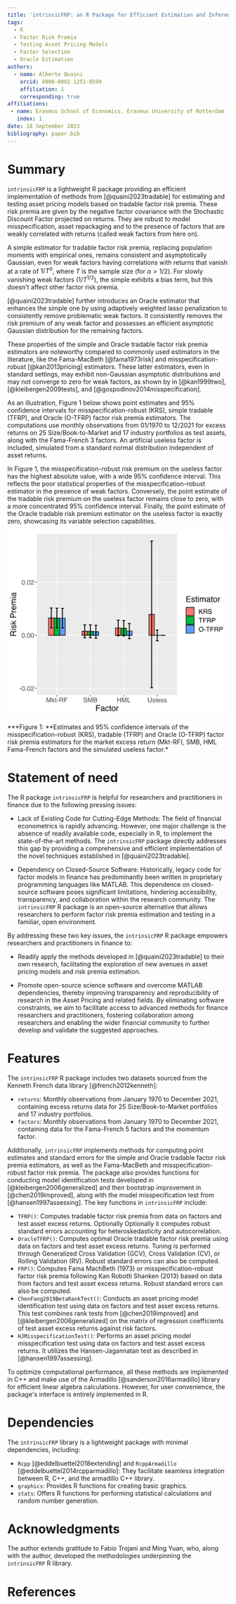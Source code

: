 ```yaml
---
title: 'intrinsicFRP: an R Package for Efficient Estimation and Inference of Asset Pricing Models'
tags:
  - R
  - Factor Risk Premia
  - Testing Asset Pricing Models
  - Factor Selection
  - Oracle Estimation
authors:
  - name: Alberto Quaini
    orcid: 0000-0002-1251-0599
    affiliation: 1
    corresponding: true
affiliations:
 - name: Erasmus School of Economics, Erasmus University of Rotterdam
   index: 1
date: 18 September 2023
bibliography: paper.bib
---
```


# Summary

`intrinsicFRP` is a lightweight R package providing an efficient implementation of methods from [@quaini2023tradable] for estimating and testing asset pricing models based on tradable factor risk premia. These risk premia are given by the negative factor covariance with the Stochastic Discount Factor projected on returns. They are robust to model misspecification, asset repackaging and to the presence of factors that are weakly correlated with returns (called weak factors from here on).

A simple estimator for tradable factor risk premia, replacing population moments with empirical ones, remains consistent and asymptotically Gaussian, even for weak factors having correlations with returns that vanish at a rate of $1/T^\alpha$, where $T$ is the sample size (for $\alpha>1/2$). For slowly vanishing weak factors ($1/T^{1/2}$), the simple exhibits a bias term, but this doesn't affect other factor risk premia.

[@quaini2023tradable] further introduces an Oracle estimator that enhances the simple one by using adaptively weighted lasso penalization to consistently remove problematic weak factors. It consistently removes the risk premium of any weak factor and possesses an efficient asymptotic Gaussian distribution for the remaining factors.

These properties of the simple and Oracle tradable factor risk premia estimators are noteworthy compared to commonly used estimators in the literature, like the Fama-MacBeth [@fama1973risk] and misspecification-robust [@kan2013pricing] estimators. These latter estimators, even in standard settings, may exhibit non-Gaussian asymptotic distributions and may not converge to zero for weak factors, as shown by in [@kan1999two], [@kleibergen2009tests], and [@gospodinov2014misspecification].

As an illustration, Figure 1 below shows point estimates and 95% confidence intervals for misspecification-robust (KRS), simple tradable (TFRP), and Oracle (O-TFRP) factor risk premia estimators. The computations use monthly observations from 01/1970 to 12/2021 for excess returns on 25 Size/Book-to-Market and 17 industry portfolios as test assets, along with the Fama-French 3 factors. An artificial useless factor is included, simulated from a standard normal distribution independent of asset returns.

In Figure 1, the misspecification-robust risk premium on the useless factor has the highest absolute value, with a wide 95% confidence interval. This reflects the poor statistical properties of the misspecification-robust estimator in the presence of weak factors. Conversely, the point estimate of the tradable risk premium on the useless factor remains close to zero, with a more concentrated 95% confidence interval. Finally, the point estimate of the Oracle tradable risk premium estimator on the useless factor is exactly zero, showcasing its variable selection capabilities.

<p float="left">
<img src="../inst/examples/risk_premia.png" width="600" />
</p>
***Figure 1: **Estimates and 95% confidence intervals of the misspecification-robust (KRS), tradable (TFRP) and Oracle (O-TFRP) factor risk premia estimators for the market excess return (Mkt-RF), SMB, HML Fama-French factors and the simulated useless factor.*

# Statement of need

The R package `intrinsicFRP` is helpful for researchers and practitioners in finance due to the following pressing issues:

- Lack of Existing Code for Cutting-Edge Methods: The field of financial econometrics is rapidly advancing. However, one major challenge is the absence of readily available code, especially in R, to implement the state-of-the-art methods. The `intrinsicFRP` package directly addresses this gap by providing a comprehensive and efficient implementation of the novel techniques established in [@quaini2023tradable].

- Dependency on Closed-Source Software: Historically, legacy code for factor models in finance has predominantly been written in proprietary programming languages like MATLAB. This dependence on closed-source software poses significant limitations, hindering accessibility, transparency, and collaboration within the research community. The `intrinsicFRP` R package is an open-source alternative that allows researchers to perform factor risk premia estimation and testing in a familiar, open environment.

By addressing these two key issues, the `intrinsicFRP` R package empowers researchers and practitioners in finance to:

- Readily apply the methods developed in [@quaini2023tradable] to their own research, facilitating the exploration of new avenues in asset pricing models and risk premia estimation. 

- Promote open-source science software and overcome MATLAB dependencies, thereby improving transparency and reproducibility of research in the Asset Pricing and related fields. By eliminating software constraints, we aim to facilitate access to advanced methods for finance researchers and practitioners, fostering collaboration among researchers and enabling the wider financial community to further develop and validate the suggested approaches.

# Features

The `intrinsicFRP` R package includes two datasets sourced from the Kenneth French data library [@french2012kenneth]:

- `returns`: Monthly observations from January 1970 to December 2021, containing excess returns data for 25 Size/Book-to-Market portfolios and 17 industry portfolios.
- `factors`: Monthly observations from January 1970 to December 2021, containing data for the Fama-French 5 factors and the momentum factor.

Additionally, `intrinsicFRP` implements methods for computing point estimates and standard errors for the simple and Oracle tradable factor risk premia estimators, as well as the Fama-MacBeth and misspecification-robust factor risk premia. The package also provides functions for conducting model identification tests developed in [@kleibergen2006generalized] and their bootstrap improvement in [@chen2019improved], along with the model misspecification test from [@hansen1997assessing]. The key functions in `intrinsicFRP` include:

- `TFRP()`: Computes tradable factor risk premia from data on factors and test asset excess returns. Optionally Optionally it computes robust standard errors accounting for heteroskedasticity and autocorrelation.
- `OracleTFRP()`: Computes optimal Oracle tradable factor risk premia using data on factors and test asset excess returns. Tuning is performed through Generalized Cross Validation (GCV), Cross Validation (CV), or Rolling Validation (RV). Robust standard errors can also be computed.
- `FRP()`: Computes Fama MachBeth (1973) or misspecification-robust factor risk premia following Kan Robotti Shanken (2013) based on data from factors and test asset excess returns. Robust standard errors can also be computed.
- `ChenFang2019BetaRankTest()`: Conducts an asset pricing model identification test using data on factors and test asset excess returns. This test combines rank tests from [@chen2019improved] and [@kleibergen2006generalized] on the matrix of regression coefficients of test asset excess returns against risk factors.
- `HJMisspecificationTest()`: Performs an asset pricing model misspecification test using data on factors and test asset excess returns. It utilizes the Hansen-Jagannatan test as described in [@hansen1997assessing].

To optimize computational performance, all these methods are implemented in C++ and make use of the Armadillo [@sanderson2016armadillo] library for efficient linear algebra calculations. However, for user convenience, the package's interface is entirely implemented in R.

# Dependencies

The `intrinsicFRP` library is a lightweight package with minimal dependencies, including:

- `Rcpp` [@eddelbuettel2018extending] and `RcppArmadillo` [@eddelbuettel2014rcpparmadillo]: They facilitate seamless integration between R, C++, and the armadillo C++ library.
- `graphics`: Provides R functions for creating basic graphics.
- `stats`: Offers R functions for performing statistical calculations and random number generation.

# Acknowledgments
The author extends gratitude to Fabio Trojani and Ming Yuan, who, along with the author, developed the methodologies underpinning the `intrinsicFRP` R library.


# References
